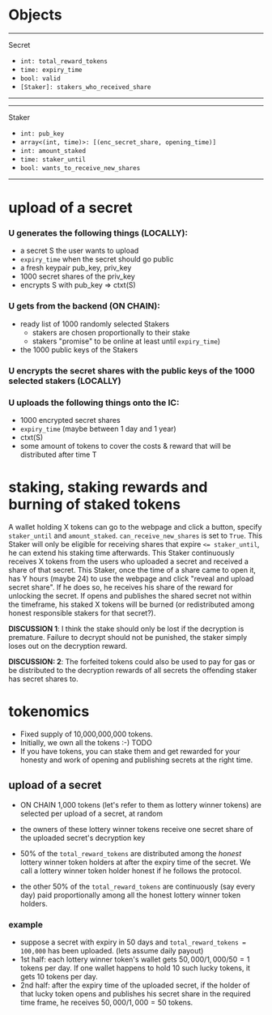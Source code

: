 # Objects

----------------------
Secret

- `int: total_reward_tokens`
- `time: expiry_time`
- `bool: valid`
- `[Staker]: stakers_who_received_share`
----------------------

----------------------
Staker

- `int: pub_key`
- `array<(int, time)>: [(enc_secret_share, opening_time)]`
- `int: amount_staked`
- `time: staker_until`
- `bool: wants_to_receive_new_shares`
----------------------

# upload of a secret

### U generates the following things (LOCALLY):
* a secret S the user wants to upload
* `expiry_time` when the secret should go public
* a fresh keypair pub_key, priv_key
* 1000 secret shares of the priv_key
* encrypts S with pub_key => ctxt(S)

### U gets from the backend (ON CHAIN):
* ready list of 1000 randomly selected Stakers
    - stakers are chosen proportionally to their stake
    - stakers "promise" to be online at least until `expiry_time`)
* the 1000 public keys of the Stakers

### U encrypts the secret shares with the public keys of the 1000 selected stakers (LOCALLY)

### U uploads the following things onto the IC:
* 1000 encrypted secret shares
* `expiry_time` (maybe between 1 day and 1 year)
* ctxt(S)
* some amount of tokens to cover the costs & reward that will be distributed after time T

# staking, staking rewards and burning of staked tokens

A wallet holding X tokens can go to the webpage and click a button, specify `staker_until` and `amount_staked`. `can_receive_new_shares` is set to `True`.
This Staker will only be eligible for receiving shares that expire `<= staker_until`, he can extend his staking time afterwards.
This Staker continuously receives X tokens from the users who uploaded a secret and received a share of that secret.
This Staker, once the time of a share came to open it, has Y hours (maybe 24) to use the webpage and click "reveal and upload secret share".
If he does so, he receives his share of the reward for unlocking the secret. If opens and publishes the shared secret not within the timeframe, his staked X tokens will be burned (or redistributed among honest responsible stakers for that secret?).

**DISCUSSION 1**: I think the stake should only be lost if the decryption is premature.
Failure to decrypt should not be punished, the staker simply loses out on the decryption reward.

**DISCUSSION: 2**: The forfeited tokens could also be used to pay for gas or be distributed to the decryption rewards of all secrets the offending staker has secret shares to.


# tokenomics

* Fixed supply of 10,000,000,000 tokens.
* Initially, we own all the tokens :-) TODO
* If you have tokens, you can stake them and get rewarded for your honesty and work of opening and publishing secrets at the right time.

## upload of a secret
* ON CHAIN 1,000 tokens (let's refer to them as lottery winner tokens) are selected per upload of a secret, at random
* the owners of these lottery winner tokens receive one secret share of the uploaded secret's decryption key

* 50% of the `total_reward_tokens` are distributed among the *honest* lottery winner token holders at after the expiry time of the secret.
We call a lottery winner token holder honest if he follows the protocol.
* the other 50% of the `total_reward_tokens` are continuously (say every day) paid proportionally among all the honest lottery winner token holders.

### example
* suppose a secret with expiry in 50 days and `total_reward_tokens = 100,000` has been uploaded. (lets assume daily payout)
* 1st half: each lottery winner token's wallet gets $50,000/1,000/50 = 1$ tokens per day. If one wallet happens to hold 10 such lucky tokens, it gets 10 tokens per day.
* 2nd half: after the expiry time of the uploaded secret, if the holder of that lucky token opens and publishes his secret share in the required time frame, he receives $50,000/1,000 = 50$ tokens.
